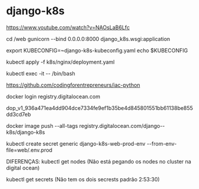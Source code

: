 # django-k8s

https://www.youtube.com/watch?v=NAOsLaB6Lfc

cd /web
gunicorn --bind 0.0.0.0:8000 django_k8s.wsgi:application

export KUBECONFIG=~django-k8s-kubeconfig.yaml
echo $KUBECONFIG

kubectl apply -f k8s/nginx/deployment.yaml

kubectl exec -it <podname> -- /bin/bash

https://github.com/codingforentrepreneurs/iac-python

docker login registry.digitalocean.com

dop_v1_936a471ea4dd904dce7334fe9ef1b35be4d845801551bb61138be855dd3cd7eb

docker image push --all-tags registry.digitalocean.com/django--k8s/django-k8s

kubectl create secret generic django-k8s-web-prod-env --from-env-file=web/.env.prod

DIFERENÇAS:
kubectl get nodes (Não está pegando os nodes no cluster na digital ocean)

kubectl get secrets (Não tem os dois secrests padrão 2:53:30)